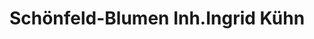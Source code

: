 ---
title: "Schönfeld-Blumen Inh.Ingrid Kühn"
url: /hartmannsdorf/schoenfeld-blumen-inh-ingrid-kuehn/
shop: Blumen
---